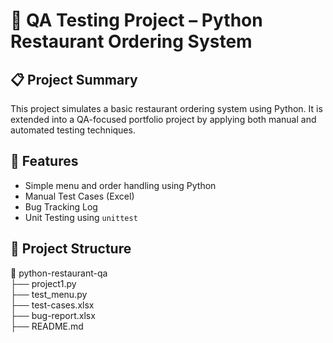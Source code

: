 # 🧪 QA Testing Project – Python Restaurant Ordering System

## 📋 Project Summary
This project simulates a basic restaurant ordering system using Python. It is extended into a QA-focused portfolio project by applying both manual and automated testing techniques.

## 🔧 Features
- Simple menu and order handling using Python
- Manual Test Cases (Excel)
- Bug Tracking Log
- Unit Testing using `unittest`

## 📁 Project Structure
📁 python-restaurant-qa  
├── project1.py  
├── test_menu.py  
├── test-cases.xlsx  
├── bug-report.xlsx  
├── README.md